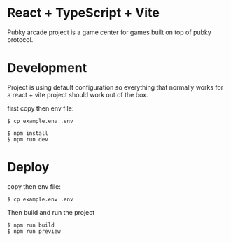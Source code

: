 # React + TypeScript + Vite

Pubky arcade project is a game center for games built on top of pubky protocol.

# Development
Project is using default configuration so everything that normally works for a react + vite project should work out of the box.

first copy then env file:

```
$ cp example.env .env
```

```
$ npm install
$ npm run dev
```

# Deploy
copy then env file:

```
$ cp example.env .env
```

Then build and run the project

```
$ npm run build
$ npm run preview
```
